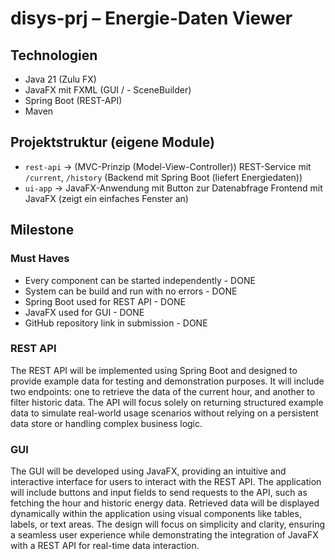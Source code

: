 # disys-prj – Energie-Daten Viewer

## Technologien
- Java 21 (Zulu FX)
- JavaFX mit FXML (GUI / - SceneBuilder)
- Spring Boot (REST-API)
- Maven


## Projektstruktur (eigene Module)
- `rest-api` → (MVC-Prinzip (Model-View-Controller)) REST-Service mit `/current`, `/history` (Backend mit Spring Boot (liefert Energiedaten))
- `ui-app` → JavaFX-Anwendung mit Button zur Datenabfrage Frontend mit JavaFX (zeigt ein einfaches Fenster an)

## Milestone
### Must Haves
- Every component can be started independently - DONE
- System can be build and run with no errors - DONE
- Spring Boot used for REST API - DONE
- JavaFX used for GUI - DONE
- GitHub repository link in submission - DONE

### REST API
The REST API will be implemented using Spring Boot and designed to provide example data for testing and
demonstration purposes. It will include two endpoints: one to retrieve the data of the current hour, and
another to filter historic data. The API will focus solely on returning structured example data to simulate
real-world usage scenarios without relying on a persistent data store or handling complex business logic.	

### GUI
The GUI will be developed using JavaFX, providing an intuitive and interactive interface for users to interact
with the REST API. The application will include buttons and input fields to send requests to the API, such as
fetching the hour and historic energy data. Retrieved data will be displayed dynamically within the application
using visual components like tables, labels, or text areas. The design will focus on simplicity and clarity,
ensuring a seamless user experience while demonstrating the integration of JavaFX with a REST API for real-time
data interaction.



